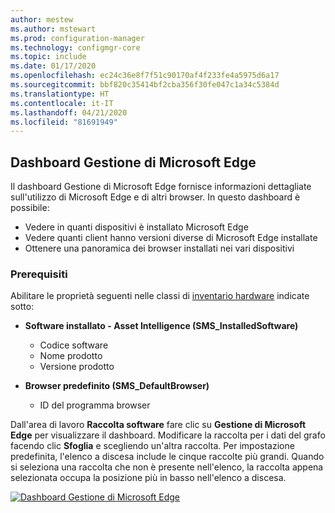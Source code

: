 ```yaml
---
author: mestew
ms.author: mstewart
ms.prod: configuration-manager
ms.technology: configmgr-core
ms.topic: include
ms.date: 01/17/2020
ms.openlocfilehash: ec24c36e8f7f51c90170af4f233fe4a5975d6a17
ms.sourcegitcommit: bbf820c35414bf2cba356f30fe047c1a34c5384d
ms.translationtype: HT
ms.contentlocale: it-IT
ms.lasthandoff: 04/21/2020
ms.locfileid: "81691949"
---
```

## <a name="microsoft-edge-management-dashboard"></a><a name="bkmk_edge-dash"></a> Dashboard Gestione di Microsoft Edge

<!--3871913-->
Il dashboard Gestione di Microsoft Edge fornisce informazioni dettagliate sull'utilizzo di Microsoft Edge e di altri browser. In questo dashboard è possibile:

- Vedere in quanti dispositivi è installato Microsoft Edge
- Vedere quanti client hanno versioni diverse di Microsoft Edge installate
- Ottenere una panoramica dei browser installati nei vari dispositivi

### <a name="prerequisites"></a>Prerequisiti

Abilitare le proprietà seguenti nelle classi di [inventario hardware](../../../../clients/manage/inventory/extend-hardware-inventory.md) indicate sotto:

- **Software installato - Asset Intelligence (SMS_InstalledSoftware)**
   - Codice software
   - Nome prodotto
   - Versione prodotto

- **Browser predefinito (SMS_DefaultBrowser)**
   - ID del programma browser

Dall'area di lavoro **Raccolta software** fare clic su **Gestione di Microsoft Edge** per visualizzare il dashboard. Modificare la raccolta per i dati del grafo facendo clic **Sfoglia** e scegliendo un'altra raccolta. Per impostazione predefinita, l'elenco a discesa include le cinque raccolte più grandi. Quando si seleziona una raccolta che non è presente nell'elenco, la raccolta appena selezionata occupa la posizione più in basso nell'elenco a discesa.

[![Dashboard Gestione di Microsoft Edge](../../media/3871913-microsoft-edge-dashboard.png)](../../media/3871913-microsoft-edge-dashboard.png#lightbox)

